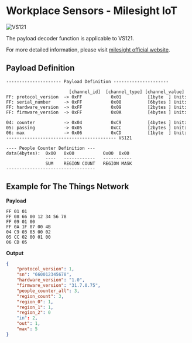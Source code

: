 # Workplace Sensors - Milesight IoT

![VS121](VS121.png)

The payload decoder function is applicable to VS121.

For more detailed information, please visit [milesight official website](https://www.milesight-iot.com).

## Payload Definition

```
--------------------- Payload Definition ---------------------

                        [channel_id]  [channel_type] [channel_value]
FF: protocol_version  -> 0xFF           0x01          [1byte  ] Unit:
FF: serial_number     -> 0xFF           0x08          [6bytes ] Unit:
FF: hardware_version  -> 0xFF           0x09          [2bytes ] Unit:
FF: firmware_version  -> 0xFF           0x0A          [4bytes ] Unit:

04: counter           -> 0x04           0xC9          [4bytes ] Unit:
05: passing           -> 0x05           0xCC          [2bytes ] Unit:
06: max               -> 0x06           0xCD          [1byte  ] Unit:
------------------------------------------ VS121

---- People Counter Definition ---
data(4bytes):  0x00   0x00           0x00  0x00
               ----   ------------   -----------
               SUM    REGION COUNT   REGION MASK
----------------------------------

```

## Example for The Things Network

**Payload**

```
FF 01 01
FF 08 66 00 12 34 56 78
FF 09 01 00
FF 0A 1F 07 00 4B
04 C9 03 03 00 02
05 CC 02 00 01 00
06 CD 05
```

**Output**

```json
{
    "protocol_version": 1,
    "sn": "660012345678",
    "hardware_version": "1.0",
    "firmware_version": "31.7.0.75",
    "people_counter_all": 3,
    "region_count": 3,
    "region_0": 1,
    "region_1": 1,
    "region_2": 0
    "in": 2,
    "out": 1,
    "max": 5
}
```
